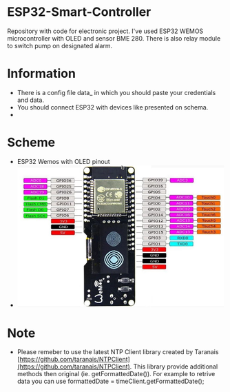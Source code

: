 # ESP32-Smart-Controller

Repository with code for electronic project. 
I've used ESP32 WEMOS microcontroller with OLED and sensor BME 280. There is also relay module to switch pump on designated alarm.


# Information
- There is a config file data_ in which you should paste your credentials and data.
- You should connect ESP32 with devices like presented on schema.
- 

# Scheme
- ESP32 Wemos with OLED pinout
- ![ESP Wemos pinout](assets/ESP32_WEMOS_Oled_Pinout.jpeg) 


# Note


- Please remeber to use the latest NTP Client library created by Taranais [https://github.com/taranais/NTPClient](https://github.com/taranais/NTPClient). This library provide additional methods then original (ie. getFormattedDate()). For example to retrive data you can use formattedDate = timeClient.getFormattedDate();
